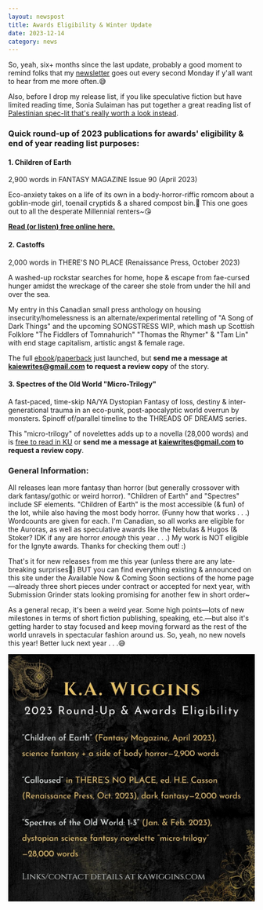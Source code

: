 ```yaml
---
layout: newspost
title: Awards Eligibility & Winter Update
date: 2023-12-14
category: news
---
```


So, yeah, six+ months since the last update, probably a good moment to remind folks that my [newsletter](https://mailchi.mp/7852e61cb116/ka-wiggins-ya-dystopian-dark-fantasy-newsletter) goes out every second Monday if y'all want to hear from me more often.😅

Also, before I drop my release list, if you like speculative fiction but have limited reading time, Sonia Sulaiman has put together a great reading list of [Palestinian spec-lit that's really worth a look instead](https://soniasulaiman.com/readpalestinianspecfic-reading-list/).

### Quick round-up of 2023 publications for awards' eligibility & end of year reading list purposes:

#### 1. Children of Earth

2,900 words in FANTASY MAGAZINE Issue 90 (April 2023)

Eco-anxiety takes on a life of its own in a body-horror-riffic romcom about a goblin-mode girl, toenail cryptids & a shared compost bin.🌿 This one goes out to all the desperate Millennial renters~😘

**[Read (or listen) free online here.](https://www.fantasy-magazine.com/fm/fiction/children-of-earth/)**

#### 2. Castoffs

2,000 words in THERE'S NO PLACE (Renaissance Press, October 2023) 

A washed-up rockstar searches for home, hope & escape from fae-cursed hunger amidst the wreckage of the career she stole from under the hill and over the sea.

My entry in this Canadian small press anthology on housing insecurity/homelessness is an alternate/experimental retelling of "A Song of Dark Things" and the upcoming SONGSTRESS WIP, which mash up Scottish Folklore "The Fiddlers of Tomnahurich" "Thomas the Rhymer" & "Tam Lin" with end stage capitalism, artistic angst & female rage.

The full [ebook](https://renaissance-107765.square.site/product/ebook-there-s-no-place/239?cp=true&sa=false&sbp=false&q=false&category_id=4)/[paperback](https://renaissance-107765.square.site/product/there-s-no-place/238) just launched, but **send me a message at [kaiewrites@gmail.com](mailto:kaiewrites@gmail.com) to request a review copy** of the story.

#### 3. Spectres of the Old World "Micro-Trilogy"

A fast-paced, time-skip NA/YA Dystopian Fantasy of loss, destiny & inter-generational trauma in an eco-punk, post-apocalyptic world overrun by monsters. Spinoff of/parallel timeline to the THREADS OF DREAMS series.

This "micro-trilogy" of novelettes adds up to a novella (28,000 words) and is [free to read in KU](https://www.amazon.com/dp/B0BRP25PFY) or **send me a message at [kaiewrites@gmail.com](mailto:kaiewrites@gmail.com) to request a review copy**.

### General Information:

All releases lean more fantasy than horror (but generally crossover with dark fantasy/gothic or weird horror). "Children of Earth" and "Spectres" include SF elements. "Children of Earth" is the most accessible (& fun) of the lot, while also having the most body horror. (Funny how that works . . .) Wordcounts are given for each. I'm Canadian, so all works are eligible for the Auroras, as well as speculative awards like the Nebulas & Hugos (& Stoker? IDK if any are horror *enough* this year . . .) My work is NOT eligible for the Ignyte awards. Thanks for checking them out! :)

That's it for new releases from me this year (unless there are any late-breaking surprises👀) BUT you can find everything existing & announced on this site under the Available Now & Coming Soon sections of the home page—already three short pieces under contract or accepted for next year, with Submission Grinder stats looking promising for another few in short order~

As a general recap, it's been a weird year. Some high points—lots of new milestones in terms of short fiction publishing, speaking, etc.—but also it's getting harder to stay focused and keep moving forward as the rest of the world unravels in spectacular fashion around us. So, yeah, no new novels this year! Better luck next year . . .😅

![](2023AwardsEligibility.jpg)
